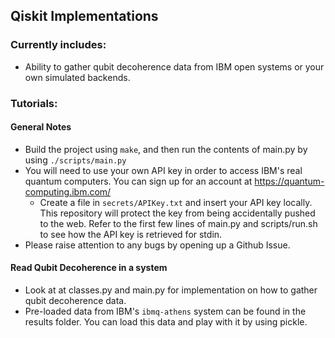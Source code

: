 ## Qiskit Implementations

### Currently includes:
  - Ability to gather qubit decoherence data from IBM open systems or your own simulated backends.

### Tutorials:

#### General Notes
  - Build the project using `make`, and then run the contents of main.py by using `./scripts/main.py`
  - You will need to use your own API key in order to access IBM's real quantum computers. You can sign up for an account at https://quantum-computing.ibm.com/
    - Create a file in `secrets/APIKey.txt` and insert your API key locally. This repository will protect the key from being accidentally pushed to the web. Refer to the first few lines of main.py and scripts/run.sh to see how the API key is retrieved for stdin.
  - Please raise attention to any bugs by opening up a Github Issue.
  
#### Read Qubit Decoherence in a system
  - Look at at classes.py and main.py for implementation on how to gather qubit decoherence data.
  - Pre-loaded data from IBM's `ibmq-athens` system can be found in the results folder. You can load this data and play with it by using pickle.
